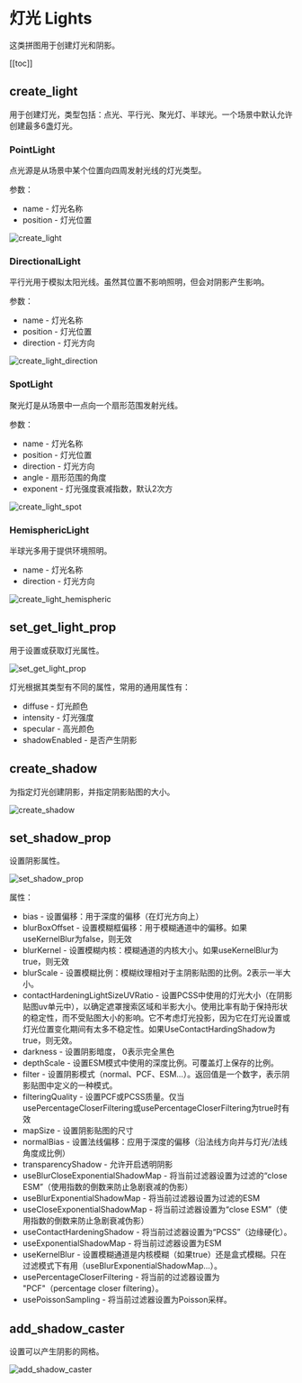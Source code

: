 # 灯光 Lights

这类拼图用于创建灯光和阴影。

[[toc]]

## create_light

用于创建灯光，类型包括：点光、平行光、聚光灯、半球光。一个场景中默认允许创建最多6盏灯光。

### PointLight

点光源是从场景中某个位置向四周发射光线的灯光类型。

参数：
- name - 灯光名称
- position - 灯光位置

![create_light](https://cdn.zjbku.com/blocks/create_light.png)

### DirectionalLight

平行光用于模拟太阳光线。虽然其位置不影响照明，但会对阴影产生影响。

参数：
- name - 灯光名称
- position - 灯光位置
- direction - 灯光方向

![create_light_direction](https://cdn.zjbku.com/blocks/create_light_direction.png)

### SpotLight

聚光灯是从场景中一点向一个扇形范围发射光线。

参数：
- name - 灯光名称
- position - 灯光位置
- direction - 灯光方向
- angle - 扇形范围的角度
- exponent - 灯光强度衰减指数，默认2次方

![create_light_spot](https://cdn.zjbku.com/blocks/create_light_spot.png)

### HemisphericLight

半球光多用于提供环境照明。

- name - 灯光名称
- direction - 灯光方向

![create_light_hemispheric](https://cdn.zjbku.com/blocks/create_light_hemispheric.png)

## set_get_light_prop

用于设置或获取灯光属性。

![set_get_light_prop](https://cdn.zjbku.com/blocks/set_get_light_prop.png)

灯光根据其类型有不同的属性，常用的通用属性有：

- diffuse - 灯光颜色
- intensity - 灯光强度
- specular - 高光颜色
- shadowEnabled - 是否产生阴影

## create_shadow

为指定灯光创建阴影，并指定阴影贴图的大小。

![create_shadow](https://cdn.zjbku.com/blocks/create_shadow.png)

## set_shadow_prop

设置阴影属性。

![set_shadow_prop](https://cdn.zjbku.com/blocks/set_shadow_prop.png)

属性：

- bias - 设置偏移：用于深度的偏移（在灯光方向上）
- blurBoxOffset - 设置模糊框偏移：用于模糊通道中的偏移。如果useKernelBlur为false，则无效
- blurKernel - 设置模糊内核：模糊通道的内核大小。如果useKernelBlur为true，则无效
- blurScale - 设置模糊比例：模糊纹理相对于主阴影贴图的比例。2表示一半大小。
- contactHardeningLightSizeUVRatio - 设置PCSS中使用的灯光大小（在阴影贴图uv单元中），以确定遮罩搜索区域和半影大小。使用比率有助于保持形状的稳定性，而不受贴图大小的影响。它不考虑灯光投影，因为它在灯光设置或灯光位置变化期间有太多不稳定性。如果UseContactHardingShadow为true，则无效。
- darkness - 设置阴影暗度， 0表示完全黑色
- depthScale - 设置ESM模式中使用的深度比例。可覆盖灯上保存的比例。
- filter - 设置阴影模式（normal、PCF、ESM…）。返回值是一个数字，表示阴影贴图中定义的一种模式。
- filteringQuality - 设置PCF或PCSS质量。仅当usePercentageCloserFiltering或usePercentageCloserFiltering为true时有效
- mapSize - 设置阴影贴图的尺寸
- normalBias - 设置法线偏移：应用于深度的偏移（沿法线方向并与灯光/法线角度成比例）
- transparencyShadow - 允许开启透明阴影
- useBlurCloseExponentialShadowMap - 将当前过滤器设置为过滤的“close ESM”（使用指数的倒数来防止急剧衰减的伪影）
- useBlurExponentialShadowMap - 将当前过滤器设置为过滤的ESM
- useCloseExponentialShadowMap - 将当前过滤器设置为“close ESM”（使用指数的倒数来防止急剧衰减伪影）
- useContactHardeningShadow - 将当前过滤器设置为“PCSS”（边缘硬化）。
- useExponentialShadowMap - 将当前过滤器设置为ESM
- useKernelBlur - 设置模糊通道是内核模糊（如果true）还是盒式模糊。只在过滤模式下有用（useBlurExponentialShadowMap...）。
- usePercentageCloserFiltering - 将当前的过滤器设置为 "PCF"（percentage closer filtering）。
- usePoissonSampling - 将当前过滤器设置为Poisson采样。

## add_shadow_caster

设置可以产生阴影的网格。

![add_shadow_caster](https://cdn.zjbku.com/blocks/add_shadow_caster.png)
